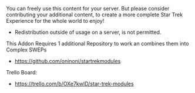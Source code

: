 You can freely use this content for your server. But please consider contributing your additional content, to create a more complete Star Trek Experience for the whole world to enjoy!
- Redistribution outside of usage on a server, is not permitted.

This Addon Requires 1 additional Repository to work an combines them into Complex SWEPs
- https://github.com/oninoni/startrekmodules

Trello Board:
- https://trello.com/b/OXe7kwID/star-trek-modules
